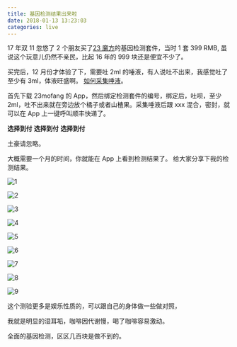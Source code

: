 ```yaml
---
title: 基因检测结果出来啦
date: 2018-01-13 13:23:03
categories: live
---
```


17 年双 11 忽悠了 2 个朋友买了[23 魔方](https://www.23mofang.com/)的基因检测套件，当时 1 套 399 RMB,
虽说这个玩意儿仍然不亲民，比起 16 年的 999 块还是便宜不少了。

买完后，12 月份才体验了下，需要吐 2ml 的唾液，有人说吐不出来，我感觉吐了至少有 3ml，体液旺盛啊。
[如何采集唾液](https://video.23mofang.com/23mofang-collect-guide.mp4)。

首先下载 23mofang 的 App，然后绑定检测套件的编号，绑定后，吐呗，至少 2ml，吐不出来就在旁边放个橘子或者山楂果。采集唾液后跟 xxx 混合，密封，就可以在 App 上一键呼叫顺丰快递了。

**选择到付**
**选择到付**
**选择到付**

土豪请忽略。

大概需要一个月的时间，你就能在 App 上看到检测结果了。
给大家分享下我的检测结果。

![1](http://upload-images.jianshu.io/upload_images/47789-ea6ee292a16c5cc5.png?imageMogr2/auto-orient/strip%7CimageView2/2/w/1240)

![2](http://upload-images.jianshu.io/upload_images/47789-72f0fc8c3ae39eff.png?imageMogr2/auto-orient/strip%7CimageView2/2/w/1240)

![3](http://upload-images.jianshu.io/upload_images/47789-6b4d9032237da830.png?imageMogr2/auto-orient/strip%7CimageView2/2/w/1240)

![4](http://upload-images.jianshu.io/upload_images/47789-d71773f406d94677.png?imageMogr2/auto-orient/strip%7CimageView2/2/w/1240)

![5](http://upload-images.jianshu.io/upload_images/47789-fcf440604de3b352.png?imageMogr2/auto-orient/strip%7CimageView2/2/w/1240)

![6](http://upload-images.jianshu.io/upload_images/47789-fcb3ea87b415cde7.png?imageMogr2/auto-orient/strip%7CimageView2/2/w/1240)

![7](http://upload-images.jianshu.io/upload_images/47789-708bebd3f865caad.png?imageMogr2/auto-orient/strip%7CimageView2/2/w/1240)


![8](http://upload-images.jianshu.io/upload_images/47789-8602e45982fc0e6e.png?imageMogr2/auto-orient/strip%7CimageView2/2/w/1240)

![9](http://upload-images.jianshu.io/upload_images/47789-9916609a511b0a0d.png?imageMogr2/auto-orient/strip%7CimageView2/2/w/1240)

这个测验更多是娱乐性质的，可以跟自己的身体做一些做对照，

我就是明显的湿耳垢，咖啡因代谢慢，喝了咖啡容易激动。

全面的基因检测，区区几百块是做不到的。